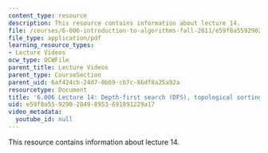 ```yaml
---
content_type: resource
description: This resource contains information about lecture 14.
file: /courses/6-006-introduction-to-algorithms-fall-2011/e59f8a55929028498953691891229a17_MIT6_006F11_lec14.pdf
file_type: application/pdf
learning_resource_types:
- Lecture Videos
ocw_type: OCWFile
parent_title: Lecture Videos
parent_type: CourseSection
parent_uid: 6af424cb-24d7-0b69-cb7c-86df8a25a92a
resourcetype: Document
title: '6.006 Lecture 14: Depth-first search (DFS), topological sorting'
uid: e59f8a55-9290-2849-8953-691891229a17
video_metadata:
  youtube_id: null
---
```

This resource contains information about lecture 14.

